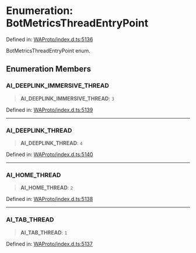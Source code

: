 # Enumeration: BotMetricsThreadEntryPoint

Defined in: [WAProto/index.d.ts:5136](https://github.com/Fokusdotid/bail/blob/fcd0cec6f26de1fb545eb2e03fa5c63fbad99d3d/WAProto/index.d.ts#L5136)

BotMetricsThreadEntryPoint enum.

## Enumeration Members

### AI\_DEEPLINK\_IMMERSIVE\_THREAD

> **AI\_DEEPLINK\_IMMERSIVE\_THREAD**: `3`

Defined in: [WAProto/index.d.ts:5139](https://github.com/Fokusdotid/bail/blob/fcd0cec6f26de1fb545eb2e03fa5c63fbad99d3d/WAProto/index.d.ts#L5139)

***

### AI\_DEEPLINK\_THREAD

> **AI\_DEEPLINK\_THREAD**: `4`

Defined in: [WAProto/index.d.ts:5140](https://github.com/Fokusdotid/bail/blob/fcd0cec6f26de1fb545eb2e03fa5c63fbad99d3d/WAProto/index.d.ts#L5140)

***

### AI\_HOME\_THREAD

> **AI\_HOME\_THREAD**: `2`

Defined in: [WAProto/index.d.ts:5138](https://github.com/Fokusdotid/bail/blob/fcd0cec6f26de1fb545eb2e03fa5c63fbad99d3d/WAProto/index.d.ts#L5138)

***

### AI\_TAB\_THREAD

> **AI\_TAB\_THREAD**: `1`

Defined in: [WAProto/index.d.ts:5137](https://github.com/Fokusdotid/bail/blob/fcd0cec6f26de1fb545eb2e03fa5c63fbad99d3d/WAProto/index.d.ts#L5137)
